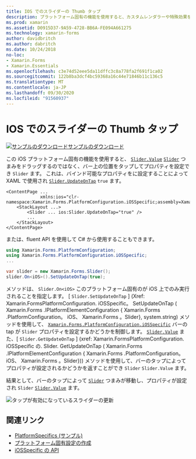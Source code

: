```yaml
---
title: IOS でのスライダーの Thumb タップ
description: プラットフォーム固有の機能を使用すると、カスタムレンダラーや特殊効果を実装することなく、特定のプラットフォームでのみ使用できる機能を使用できます。 この記事では、スライダーバーをタップして Slider. Value プロパティを設定できるようにする iOS プラットフォーム固有のを使用する方法について説明します。
ms.prod: xamarin
ms.assetid: D0915D37-9A59-4728-BB6A-FE094A661275
ms.technology: xamarin-forms
author: davidbritch
ms.author: dabritch
ms.date: 10/24/2018
no-loc:
- Xamarin.Forms
- Xamarin.Essentials
ms.openlocfilehash: c3e74d52eee5da11dffc3c8a778fa2f691f1ca02
ms.sourcegitcommit: 122b8ba3dcf4bc59368a16c44e71846b11c136c5
ms.translationtype: MT
ms.contentlocale: ja-JP
ms.lasthandoff: 09/30/2020
ms.locfileid: "91560937"
---
```

# <a name="slider-thumb-tap-on-ios"></a>IOS でのスライダーの Thumb タップ

[![サンプルのダウンロード](~/media/shared/download.png)サンプルのダウンロード](https://docs.microsoft.com/samples/xamarin/xamarin-forms-samples/userinterface-platformspecifics)

この iOS プラットフォーム固有の機能を使用すると、 [`Slider.Value`](xref:Xamarin.Forms.Slider.Value) [`Slider`](xref:Xamarin.Forms.Slider) つまみをドラッグするのではなく、バー上の位置をタップしてプロパティを設定でき `Slider` ます。 これは、バインド可能なプロパティをに設定することによって XAML で使用され [`Slider.UpdateOnTap`](xref:Xamarin.Forms.PlatformConfiguration.iOSSpecific.Slider.UpdateOnTapProperty) `true` ます。

```xaml
<ContentPage ...
             xmlns:ios="clr-namespace:Xamarin.Forms.PlatformConfiguration.iOSSpecific;assembly=Xamarin.Forms.Core">
    <StackLayout ...>
        <Slider ... ios:Slider.UpdateOnTap="true" />
        ...
    </StackLayout>
</ContentPage>
```

または、fluent API を使用して C# から使用することもできます。

```csharp
using Xamarin.Forms.PlatformConfiguration;
using Xamarin.Forms.PlatformConfiguration.iOSSpecific;
...

var slider = new Xamarin.Forms.Slider();
slider.On<iOS>().SetUpdateOnTap(true);
```

メソッドは、 `Slider.On<iOS>` このプラットフォーム固有のが iOS 上でのみ実行されることを指定します。 [ `Slider.SetUpdateOnTap` ] (Xref: Xamarin.FormsPlatformConfiguration. iOSSpecific。 SetUpdateOnTap ( Xamarin.Forms .IPlatformElementConfiguration { Xamarin.Forms .PlatformConfiguration。 iOS、 Xamarin.Forms 。Slider}, system.string) メソッドを使用して、 [`Xamarin.Forms.PlatformConfiguration.iOSSpecific`](xref:Xamarin.Forms.PlatformConfiguration.iOSSpecific) バーの tap が `Slider` プロパティを設定するかどうかを制御します。 [`Slider.Value`](xref:Xamarin.Forms.Slider.Value) また、[ `Slider.GetUpdateOnTap` ] (xref: Xamarin.FormsPlatformConfiguration. iOSSpecific の. Slider. GetUpdateOnTap ( Xamarin.Forms .IPlatformElementConfiguration { Xamarin.Forms .PlatformConfiguration。 iOS、 Xamarin.Forms 。Slider})) メソッドを使用して、バーのタップによってプロパティが設定されるかどうかを返すことができ `Slider` `Slider.Value` ます。

結果として、バーのタップによって [`Slider`](xref:Xamarin.Forms.Slider) つまみが移動し、プロパティが設定され `Slider` [`Slider.Value`](xref:Xamarin.Forms.Slider.Value) ます。

![タップが有効になっているスライダーの更新](slider-thumb-images/slider-updateontap.png)

## <a name="related-links"></a>関連リンク

- [PlatformSpecifics (サンプル)](/samples/xamarin/xamarin-forms-samples/userinterface-platformspecifics)
- [プラットフォーム固有設定の作成](~/xamarin-forms/platform/platform-specifics/index.md#creating-platform-specifics)
- [iOSSpecific の API](xref:Xamarin.Forms.PlatformConfiguration.iOSSpecific)